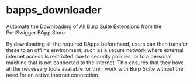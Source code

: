 # bapps_downloader
Automate the Downloading of All Burp Suite Extensions from the PortSwigger BApp Store.

By downloading all the required BApps beforehand, users can then transfer these to an offline environment, such as a secure network where external internet access is restricted due to security policies, or to a personal machine that is not connected to the internet. This ensures that they have all the necessary tools available for their work with Burp Suite without the need for an active internet connection.
